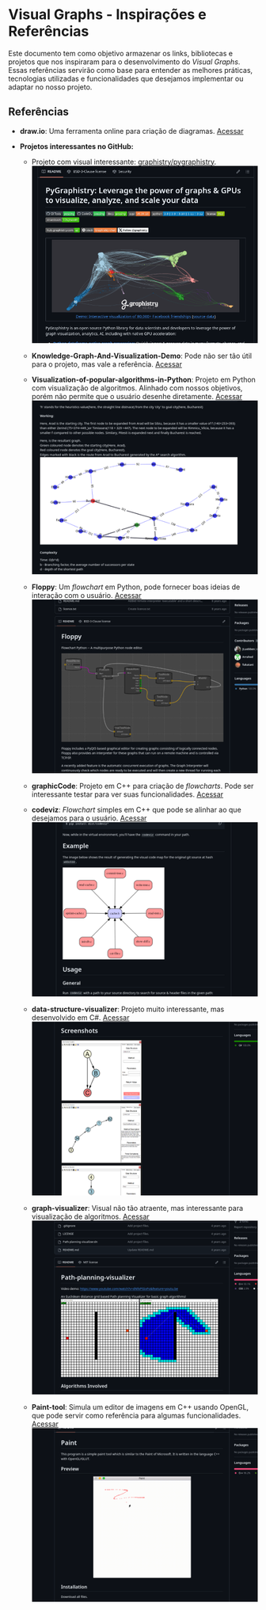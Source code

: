 # Visual Graphs - Inspirações e Referências

Este documento tem como objetivo armazenar os links, bibliotecas e projetos que nos inspiraram para o desenvolvimento do *Visual Graphs*. Essas referências servirão como base para entender as melhores práticas, tecnologias utilizadas e funcionalidades que desejamos implementar ou adaptar no nosso projeto.

## Referências

- **draw.io**: Uma ferramenta online para criação de diagramas. [Acessar](https://app.diagrams.net/)

- **Projetos interessantes no GitHub:**
  
  - Projeto com visual interessante: [graphistry/pygraphistry](https://github.com/graphistry/pygraphistry).  
    ![Visualização](image.png)

  - **Knowledge-Graph-And-Visualization-Demo**: Pode não ser tão útil para o projeto, mas vale a referência. [Acessar](https://github.com/xyjigsaw/Knowledge-Graph-And-Visualization-Demo)

  - **Visualization-of-popular-algorithms-in-Python**: Projeto em Python com visualização de algoritmos. Alinhado com nossos objetivos, porém não permite que o usuário desenhe diretamente. [Acessar](https://github.com/MUSoC/Visualization-of-popular-algorithms-in-Python)  
    ![Visualização](image-1.png)

  - **Floppy**: Um *flowchart* em Python, pode fornecer boas ideias de interação com o usuário. [Acessar](https://github.com/JLuebben/Floppy)  
    ![Visualização](image-2.png)

  - **graphicCode**: Projeto em C++ para criação de *flowcharts*. Pode ser interessante testar para ver suas funcionalidades. [Acessar](https://github.com/WanliXue/graphicCode)

  - **codeviz**: *Flowchart* simples em C++ que pode se alinhar ao que desejamos para o usuário. [Acessar](https://github.com/jmarkowski/codeviz)  
    ![Visualização](image-3.png)

  - **data-structure-visualizer**: Projeto muito interessante, mas desenvolvido em C#. [Acessar](https://github.com/zakpruitt/data-structure-visualizer)  
    ![Visualização](image-4.png)

  - **graph-visualizer**: Visual não tão atraente, mas interessante para visualização de algoritmos. [Acessar](https://github.com/wholol/graph-visualizer)  
    ![Visualização](image-5.png)

  - **Paint-tool**: Simula um editor de imagens em C++ usando OpenGL, que pode servir como referência para algumas funcionalidades. [Acessar](https://github.com/Emilieczq/Paint-tool)  
    ![Visualização](image-6.png)
